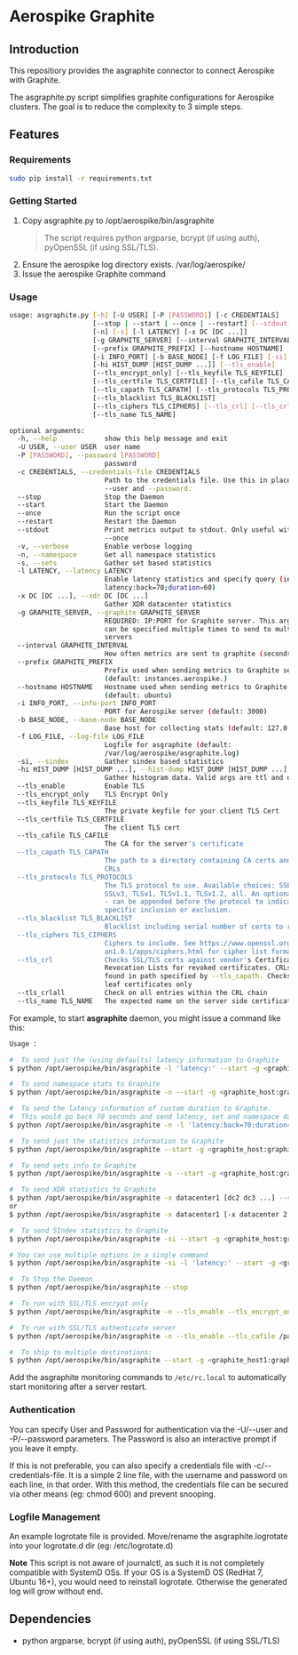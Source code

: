 # Aerospike Graphite

## Introduction
This repositiory provides the asgraphite connector to connect Aerospike with Graphite.

The asgraphite.py script simplifies graphite configurations for Aerospike clusters. 
The goal is to reduce the complexity to 3 simple steps.

## Features

### Requirements
```bash
sudo pip install -r requirements.txt
```

### Getting Started
1. Copy asgraphite.py to /opt/aerospike/bin/asgraphite
    > The script requires python argparse, bcrypt (if using auth), pyOpenSSL (if using SSL/TLS).
1. Ensure the aerospike log directory exists. /var/log/aerospike/
1. Issue the aerospike Graphite command

### Usage
```bash
usage: asgraphite.py [-h] [-U USER] [-P [PASSWORD]] [-c CREDENTIALS]
                     [--stop | --start | --once | --restart] [--stdout] [-v]
                     [-n] [-s] [-l LATENCY] [-x DC [DC ...]]
                     [-g GRAPHITE_SERVER] [--interval GRAPHITE_INTERVAL]
                     [--prefix GRAPHITE_PREFIX] [--hostname HOSTNAME]
                     [-i INFO_PORT] [-b BASE_NODE] [-f LOG_FILE] [-si]
                     [-hi HIST_DUMP [HIST_DUMP ...]] [--tls_enable]
                     [--tls_encrypt_only] [--tls_keyfile TLS_KEYFILE]
                     [--tls_certfile TLS_CERTFILE] [--tls_cafile TLS_CAFILE]
                     [--tls_capath TLS_CAPATH] [--tls_protocols TLS_PROTOCOLS]
                     [--tls_blacklist TLS_BLACKLIST]
                     [--tls_ciphers TLS_CIPHERS] [--tls_crl] [--tls_crlall]
                     [--tls_name TLS_NAME]

optional arguments:
  -h, --help            show this help message and exit
  -U USER, --user USER  user name
  -P [PASSWORD], --password [PASSWORD]
                        password
  -c CREDENTIALS, --credentials-file CREDENTIALS
                        Path to the credentials file. Use this in place of
                        --user and --password.
  --stop                Stop the Daemon
  --start               Start the Daemon
  --once                Run the script once
  --restart             Restart the Daemon
  --stdout              Print metrics output to stdout. Only useful with
                        --once
  -v, --verbose         Enable verbose logging
  -n, --namespace       Get all namespace statistics
  -s, --sets            Gather set based statistics
  -l LATENCY, --latency LATENCY
                        Enable latency statistics and specify query (ie.
                        latency:back=70;duration=60)
  -x DC [DC ...], --xdr DC [DC ...]
                        Gather XDR datacenter statistics
  -g GRAPHITE_SERVER, --graphite GRAPHITE_SERVER
                        REQUIRED: IP:PORT for Graphite server. This argument
                        can be specified multiple times to send to multiple
                        servers
  --interval GRAPHITE_INTERVAL
                        How often metrics are sent to graphite (seconds)
  --prefix GRAPHITE_PREFIX
                        Prefix used when sending metrics to Graphite server
                        (default: instances.aerospike.)
  --hostname HOSTNAME   Hostname used when sending metrics to Graphite server
                        (default: ubuntu)
  -i INFO_PORT, --info-port INFO_PORT
                        PORT for Aerospike server (default: 3000)
  -b BASE_NODE, --base-node BASE_NODE
                        Base host for collecting stats (default: 127.0.0.1)
  -f LOG_FILE, --log-file LOG_FILE
                        Logfile for asgraphite (default:
                        /var/log/aerospike/asgraphite.log)
  -si, --sindex         Gather sindex based statistics
  -hi HIST_DUMP [HIST_DUMP ...], --hist-dump HIST_DUMP [HIST_DUMP ...]
                        Gather histogram data. Valid args are ttl and objsz
  --tls_enable          Enable TLS
  --tls_encrypt_only    TLS Encrypt Only
  --tls_keyfile TLS_KEYFILE
                        The private keyfile for your client TLS Cert
  --tls_certfile TLS_CERTFILE
                        The client TLS cert
  --tls_cafile TLS_CAFILE
                        The CA for the server's certificate
  --tls_capath TLS_CAPATH
                        The path to a directory containing CA certs and/or
                        CRLs
  --tls_protocols TLS_PROTOCOLS
                        The TLS protocol to use. Available choices: SSLv2,
                        SSLv3, TLSv1, TLSv1.1, TLSv1.2, all. An optional + or
                        - can be appended before the protocol to indicate
                        specific inclusion or exclusion.
  --tls_blacklist TLS_BLACKLIST
                        Blacklist including serial number of certs to revoke
  --tls_ciphers TLS_CIPHERS
                        Ciphers to include. See https://www.openssl.org/docs/m
                        an1.0.1/apps/ciphers.html for cipher list format
  --tls_crl             Checks SSL/TLS certs against vendor's Certificate
                        Revocation Lists for revoked certificates. CRLs are
                        found in path specified by --tls_capath. Checks the
                        leaf certificates only
  --tls_crlall          Check on all entries within the CRL chain
  --tls_name TLS_NAME   The expected name on the server side certificate
```

For example, to start <strong>asgraphite</strong> daemon, you might issue a command like this:

```bash
Usage :

#  To send just the (using defaults) latency information to Graphite
$ python /opt/aerospike/bin/asgraphite -l 'latency:' --start -g <graphite_host:graphite_port>

#  To send namespace stats to Graphite
$ python /opt/aerospike/bin/asgraphite -n --start -g <graphite_host:graphite_port>

#  To send the latency information of custom duration to Graphite.
#  This would go back 70 seconds and send latency, set and namespace data to the Graphite server for 60 seconds worth of data.
$ python /opt/aerospike/bin/asgraphite -n -l 'latency:back=70;duration=60' --start -g <graphite_host:graphite_port>

#  To send just the statistics information to Graphite
$ python /opt/aerospike/bin/asgraphite --start -g <graphite_host:graphite_port>

#  To send sets info to Graphite
$ python /opt/aerospike/bin/asgraphite -s --start -g <graphite_host:graphite_port>

#  To send XDR statistics to Graphite
$ python /opt/aerospike/bin/asgraphite -x datacenter1 [dc2 dc3 ...] --start -g <graphite_host:graphite_port>
or
$ python /opt/aerospike/bin/asgraphite -x datacenter1 [-x datacenter 2 -x datacenter3 ...] --start -g <graphite_host:graphite_port>

#  To send SIndex statistics to Graphite
$ python /opt/aerospike/bin/asgraphite -si --start -g <graphite_host:graphite_port>

# You can use multiple options in a single command
$ python /opt/aerospike/bin/asgraphite -si -l 'latency:' --start -g <graphite_host:graphite_port>

#  To Stop the Daemon
$ python /opt/aerospike/bin/asgraphite --stop

#  To run with SSL/TLS encrypt only
$ python /opt/aerospike/bin/asgraphite -n --tls_enable --tls_encrypt_only true --start -g <graphite_host:graphite_port>

#  To run with SSL/TLS authenticate server
$ python /opt/aerospike/bin/asgraphite -n --tls_enable --tls_cafile /path/to/CA/root.pem --tls_name <server name on cert> --start -g <graphite_host:graphite_port>

#  To ship to multiple destinations:
$ python /opt/aerospike/bin/asgraphite --start -g <graphite_host1:graphite_port1> -g <graphite_host2:graphite_port2> ...

```

Add the asgraphite monitoring commands to `/etc/rc.local` to automatically start
monitoring after a server restart.

### Authentication

You can specify User and Password for authentication via the -U/--user and -P/--password parameters.
The Password is also an interactive prompt if you leave it empty.

If this is not preferable, you can also specify a credentials file with -c/--credentials-file. It is a simple 2 line file, with the username and password on each line, in that order. With this method, the credentials file can be secured via other means (eg: chmod 600) and prevent snooping.

### Logfile Management

An example logrotate file is provided. Move/rename the asgraphite.logrotate into your logrotate.d dir (eg: /etc/logrotate.d)

**Note**
This script is not aware of journalctl, as such it is not completely compatible with SystemD OSs. If your OS is a SystemD OS (RedHat 7, Ubuntu 16+), you would need to reinstall logrotate. Otherwise the generated log will grow without end.

## Dependencies
- python argparse, bcrypt (if using auth), pyOpenSSL (if using SSL/TLS)
